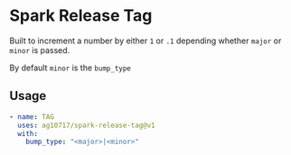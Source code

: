 # Spark Release Tag

Built to increment a number by either `1` or `.1` depending whether `major` or `minor` is passed.

By default `minor` is the `bump_type`

## Usage

```yaml
- name: TAG
  uses: ag10717/spark-release-tag@v1
  with:
    bump_type: "<major>|<minor>"
```

